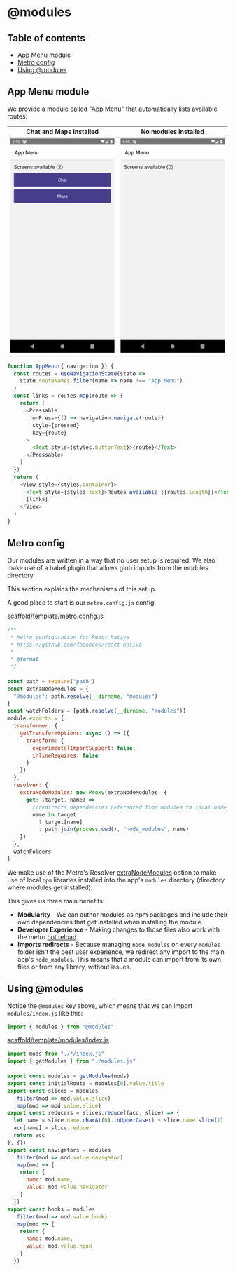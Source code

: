 # @modules

## Table of contents

- [App Menu module](#app-menu-module)
- [Metro config](#metro-config)
- [Using @modules](#using-modules)

## App Menu module

We provide a module called "App Menu" that automatically lists available routes:

| Chat and Maps installed                         | No modules installed                        |
| ----------------------------------------------- | ------------------------------------------- |
| ![Modules preview](/preview/appmenumodules.png) | ![No modules preview](/preview/appmenu.png) |

```javascript
function AppMenu({ navigation }) {
  const routes = useNavigationState(state =>
    state.routeNames.filter(name => name !== "App Menu")
  )
  const links = routes.map(route => {
    return (
      <Pressable
        onPress={() => navigation.navigate(route)}
        style={pressed}
        key={route}
      >
        <Text style={styles.buttonText}>{route}</Text>
      </Pressable>
    )
  })
  return (
    <View style={styles.container}>
      <Text style={styles.text}>Routes available ({routes.length})</Text>
      {links}
    </View>
  )
}
```

## Metro config

Our modules are written in a way that no user setup is required. We also make use of a babel plugin that allows glob imports from the modules directory.

This section explains the mechanisms of this setup.

A good place to start is our `metro.config.js` config:

[scaffold/template/metro.config.js](/scaffold/template/metro.config.js)

```javascript
/**
 * Metro configuration for React Native
 * https://github.com/facebook/react-native
 *
 * @format
 */

const path = require("path")
const extraNodeModules = {
  "@modules": path.resolve(__dirname, "modules")
}
const watchFolders = [path.resolve(__dirname, "modules")]
module.exports = {
  transformer: {
    getTransformOptions: async () => ({
      transform: {
        experimentalImportSupport: false,
        inlineRequires: false
      }
    })
  },
  resolver: {
    extraNodeModules: new Proxy(extraNodeModules, {
      get: (target, name) =>
        //redirects dependencies referenced from modules to local node_modules
        name in target
          ? target[name]
          : path.join(process.cwd(), "node_modules", name)
    })
  },
  watchFolders
}
```

We make use of the Metro's Resolver [extraNodeModules](https://facebook.github.io/metro/docs/configuration/#extranodemodules) option to make use of local `npm` libraries installed into the app's `modules` directory (directory where modules get installed).

This gives us three main benefits:

- **Modularity** - We can author modules as npm packages and include their own dependencies that get installed when installing the module.
- **Developer Experience** - Making changes to those files also work with the metro [hot reload](https://facebook.github.io/metro/docs/configuration/#watchfolders).
- **Imports redirects** - Because managing `node_modules` on every `modules` folder isn't the best user experience, we redirect any import to the main app's `node_modules`. This means that a module can import from its own files or from any library, without issues.

## Using @modules

Notice the `@modules` key above, which means that we can import `modules/index.js` like this:

```javascript
import { modules } from "@modules"
```

[scaffold/template/modules/index.js](/scaffold/template/modules/index.js)

```javascript
import mods from "./*/index.js"
import { getModules } from "./modules.js"

export const modules = getModules(mods)
export const initialRoute = modules[0].value.title
export const slices = modules
  .filter(mod => mod.value.slice)
  .map(mod => mod.value.slice)
export const reducers = slices.reduce((acc, slice) => {
  let name = slice.name.charAt(0).toUpperCase() + slice.name.slice(1)
  acc[name] = slice.reducer
  return acc
}, {})
export const navigators = modules
  .filter(mod => mod.value.navigator)
  .map(mod => {
    return {
      name: mod.name,
      value: mod.value.navigator
    }
  })
export const hooks = modules
  .filter(mod => mod.value.hook)
  .map(mod => {
    return {
      name: mod.name,
      value: mod.value.hook
    }
  })
```
